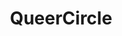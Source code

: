 ---
title: "QueerCircle"
description: ""
date: null
website: "http://queercircle.com"
featured: false
gallery: 
- 
  url: "/assets/images/queercircle-logo.jpg"
  caption: null
tags: "responsive,logo"
---